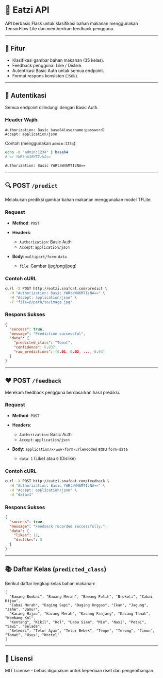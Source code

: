# 🥗 Eatzi API

API berbasis Flask untuk klasifikasi bahan makanan menggunakan TensorFlow Lite dan memberikan feedback pengguna.

---

## 🚀 Fitur

* Klasifikasi gambar bahan makanan (35 kelas).
* Feedback pengguna: Like / Dislike.
* Autentikasi Basic Auth untuk semua endpoint.
* Format respons konsisten (`JSON`).

---

## 🔐 Autentikasi

Semua endpoint dilindungi dengan Basic Auth.

### Header Wajib

```
Authorization: Basic base64(username:password)
Accept: application/json
```

Contoh (menggunakan `admin:1234`):

```bash
echo -n "admin:1234" | base64
# => YWRtaW46MTIzNA==
```

```http
Authorization: Basic YWRtaW46MTIzNA==
```

---

## 🔍 POST `/predict`

Melakukan prediksi gambar bahan makanan menggunakan model TFLite.

### Request

* **Method**: `POST`
* **Headers**:

  * `Authorization`: Basic Auth
  * `Accept`: `application/json`
* **Body**: `multipart/form-data`

  * `file`: Gambar (jpg/png/jpeg)

### Contoh cURL

```bash
curl -X POST http://eatzi.snafcat.com/predict \
  -H "Authorization: Basic YWRtaW46MTIzNA==" \
  -H "Accept: application/json" \
  -F "file=@/path/to/image.jpg"
```

### Respons Sukses

```json
{
  "success": true,
  "message": "Prediction successful",
  "data": {
    "predicted_class": "Tomat",
    "confidence": 0.937,
    "raw_predictions": [0.01, 0.02, ..., 0.93]
  }
}
```

---

## ❤️ POST `/feedback`

Merekam feedback pengguna berdasarkan hasil prediksi.

### Request

* **Method**: `POST`
* **Headers**:

  * `Authorization`: Basic Auth
  * `Accept`: `application/json`
* **Body**: `application/x-www-form-urlencoded` atau `form-data`

  * `data`: `1` (Like) atau `0` (Dislike)

### Contoh cURL

```bash
curl -X POST http://eatzi.snafcat.com/feedback \
  -H "Authorization: Basic YWRtaW46MTIzNA==" \
  -H "Accept: application/json" \
  -d "data=1"
```

### Respons Sukses

```json
{
  "success": true,
  "message": "Feedback recorded successfully.",
  "data": {
    "likes": 12,
    "dislikes": 3
  }
}
```

---

## 📚 Daftar Kelas (`predicted_class`)

Berikut daftar lengkap kelas bahan makanan:

```
[
  "Bawang Bombai", "Bawang Merah", "Bawang Putih", "Brokoli", "Cabai Hijau",
  "Cabai Merah", "Daging Sapi", "Daging Unggas", "Ikan", "Jagung", "Jahe", "Jamur",
  "Kacang Hijau", "Kacang Merah", "Kacang Panjang", "Kacang Tanah", "Kembang Kol",
  "Kentang", "Kikil", "Kol", "Labu Siam", "Mie", "Nasi", "Petai", "Sawi", "Selada",
  "Seledri", "Telur Ayam", "Telur Bebek", "Tempe", "Terong", "Timun", "Tomat", "Usus", "Wortel"
]
```

---

## 📄 Lisensi

MIT License – bebas digunakan untuk keperluan riset dan pengembangan.
